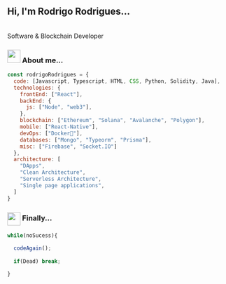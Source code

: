 <h2> Hi, I'm Rodrigo Rodrigues...</h2>
</br>Software & Blockchain Developer 
</em></p>

### <img src="https://media.giphy.com/media/cIn5fTcjnKhStIeAef/giphy.gif" width="30"> About me...  
  
```javascript
const rodrigoRodrigues = {
  code: [Javascript, Typescript, HTML, CSS, Python, Solidity, Java],
  technologies: {
    frontEnd: ["React"],
    backEnd: {
      js: ["Node", "web3"],
    },
    blockchain: ["Ethereum", "Solana", "Avalanche", "Polygon"],
    mobile: ["React-Native"],
    devOps: ["Docker🐳"],
    databases: ["Mongo", "Typeorm", "Prisma"],
    misc: ["Firebase", "Socket.IO"]
  },
  architecture: [
    "DApps",
    "Clean Architecture",
    "Serverless Architecture", 
    "Single page applications", 
  ]
}
```
### <img src="https://media.giphy.com/media/QssGEmpkyEOhBCb7e1/giphy.gif" width="30" align="center"> Finally...  
  
```javascript
while(noSucess){

  codeAgain();
  
  if(Dead) break;
  
}
```
